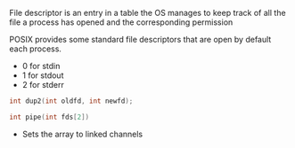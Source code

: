 
File descriptor is an entry in a table the OS manages to keep track of all the file a process has opened and the corresponding permission

POSIX provides some standard file descriptors that are open by default each process.

- 0 for stdin
- 1 for stdout
- 2 for stderr

```c
int dup2(int oldfd, int newfd);
```


```c
int pipe(int fds[2])
```

- Sets the array to linked channels

